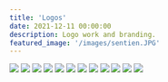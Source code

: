 ```yaml
---
title: 'Logos'
date: 2021-12-11 00:00:00
description: Logo work and branding.
featured_image: '/images/sentien.JPG'
---
```



<div class="gallery" data-columns="4">
	<img src="/images/le_carr_overprint.jpg">
	<img src="/images/sentien.JPG">
	<img src="/images/tide_logo.jpg">
	<img src="/images/bwb_transparent.png">
	<img src="/images/lonely.png">
	<img src="/images/chigo.png">	
	<img src="/images/freely-bottle.JPG">
	<img src="/images/spark_transparent.png">
	<img src="/images/sign2.jpg">	
	<img src="/images/wwn.png">
	<img src="/images/bud_bloom_box2.jpg">	
	<img src="/images/bwb_sign.jpg">
	

	
	
</div>
